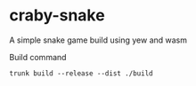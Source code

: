 # craby-snake

A simple snake game build using yew and wasm

Build command

```
trunk build --release --dist ./build
```
